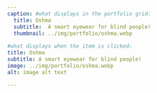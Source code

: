 ```yaml
---
caption: #what displays in the portfolio grid:
  title: Oshma
  subtitle:  A smart eyewear for blind people!
  thumbnail: ../img/portfolio/oshma.webp
  
#what displays when the item is clicked:
title: Oshma
subtitle: A smart eyewear for blind people!
image: ../img/portfolio/oshma.webp
alt: image alt text

---
```



